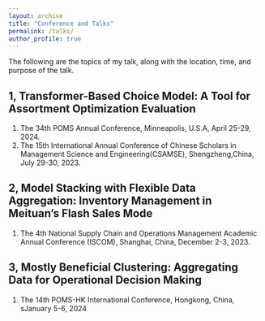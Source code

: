 ```yaml
---
layout: archive
title: "Conference and Talks"
permalink: /talks/
author_profile: true
---
```

The following are the topics of my talk, along with the location, time, and purpose of the talk.


1, Transformer-Based Choice Model: A Tool for Assortment Optimization Evaluation
------
1. The 34th POMS Annual Conference, Minneapolis, U.S.A, April 25-29, 2024.
2. The 15th International Annual Conference of Chinese Scholars in Management Science and Engineering(CSAMSE), Shengzheng,China, July 29-30, 2023.

2, Model Stacking with Flexible Data Aggregation: Inventory Management in Meituan’s Flash Sales Mode
------
1. The 4th National Supply Chain and Operations Management Academic Annual Conference (ISCOM), Shanghai, China, December 2-3, 2023.

3, Mostly Beneficial Clustering: Aggregating Data for Operational Decision Making
------
1. The 14th POMS-HK International Conference, Hongkong, China, sJanuary 5-6, 2024
